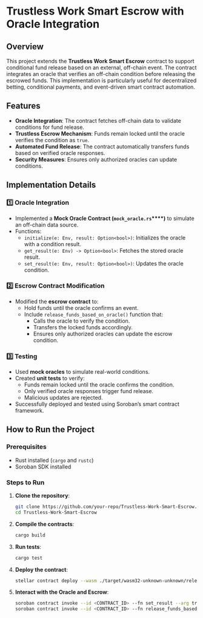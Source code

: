 # Trustless Work Smart Escrow with Oracle Integration

## Overview

This project extends the **Trustless Work Smart Escrow** contract to support conditional fund release based on an external, off-chain event. The contract integrates an oracle that verifies an off-chain condition before releasing the escrowed funds. This implementation is particularly useful for decentralized betting, conditional payments, and event-driven smart contract automation.

## Features

- **Oracle Integration**: The contract fetches off-chain data to validate conditions for fund release.
- **Trustless Escrow Mechanism**: Funds remain locked until the oracle verifies the condition as `true`.
- **Automated Fund Release**: The contract automatically transfers funds based on verified oracle responses.
- **Security Measures**: Ensures only authorized oracles can update conditions.

## Implementation Details

### 1️⃣ Oracle Integration

- Implemented a **Mock Oracle Contract (********`mock_oracle.rs`********\*\*\*\*)** to simulate an off-chain data source.
- Functions:
  - `initialize(e: Env, result: Option<bool>)`: Initializes the oracle with a condition result.
  - `get_result(e: Env) -> Option<bool>`: Fetches the stored oracle result.
  - `set_result(e: Env, result: Option<bool>)`: Updates the oracle condition.

### 2️⃣ Escrow Contract Modification

- Modified the **escrow contract** to:
  - Hold funds until the oracle confirms an event.
  - Include `release_funds_based_on_oracle()` function that:
    - Calls the oracle to verify the condition.
    - Transfers the locked funds accordingly.
    - Ensures only authorized oracles can update the escrow condition.

### 3️⃣ Testing

- Used **mock oracles** to simulate real-world conditions.
- Created **unit tests** to verify:
  - Funds remain locked until the oracle confirms the condition.
  - Only verified oracle responses trigger fund release.
  - Malicious updates are rejected.
- Successfully deployed and tested using Soroban’s smart contract framework.

## How to Run the Project

### Prerequisites

- Rust installed (`cargo` and `rustc`)
- Soroban SDK installed

### Steps to Run

1. **Clone the repository**:
   ```sh
   git clone https://github.com/your-repo/Trustless-Work-Smart-Escrow.git
   cd Trustless-Work-Smart-Escrow
   ```
2. **Compile the contracts**:
   ```sh
   cargo build
   ```
3. **Run tests**:
   ```sh
   cargo test
   ```
4. **Deploy the contract**:
   ```sh
   stellar contract deploy --wasm ./target/wasm32-unknown-unknown/release/escrow.wasm
   ```
5. **Interact with the Oracle and Escrow**:
   ```sh
   soroban contract invoke --id <CONTRACT_ID> --fn set_result --arg true
   soroban contract invoke --id <CONTRACT_ID> --fn release_funds_based_on_oracle
   ```



